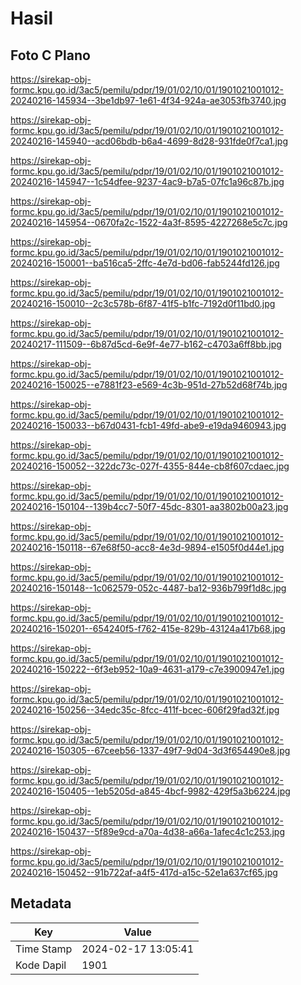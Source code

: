 # Hasil

## Foto C Plano

https://sirekap-obj-formc.kpu.go.id/3ac5/pemilu/pdpr/19/01/02/10/01/1901021001012-20240216-145934--3be1db97-1e61-4f34-924a-ae3053fb3740.jpg

https://sirekap-obj-formc.kpu.go.id/3ac5/pemilu/pdpr/19/01/02/10/01/1901021001012-20240216-145940--acd06bdb-b6a4-4699-8d28-931fde0f7ca1.jpg

https://sirekap-obj-formc.kpu.go.id/3ac5/pemilu/pdpr/19/01/02/10/01/1901021001012-20240216-145947--1c54dfee-9237-4ac9-b7a5-07fc1a96c87b.jpg

https://sirekap-obj-formc.kpu.go.id/3ac5/pemilu/pdpr/19/01/02/10/01/1901021001012-20240216-145954--0670fa2c-1522-4a3f-8595-4227268e5c7c.jpg

https://sirekap-obj-formc.kpu.go.id/3ac5/pemilu/pdpr/19/01/02/10/01/1901021001012-20240216-150001--ba516ca5-2ffc-4e7d-bd06-fab5244fd126.jpg

https://sirekap-obj-formc.kpu.go.id/3ac5/pemilu/pdpr/19/01/02/10/01/1901021001012-20240216-150010--2c3c578b-6f87-41f5-b1fc-7192d0f11bd0.jpg

https://sirekap-obj-formc.kpu.go.id/3ac5/pemilu/pdpr/19/01/02/10/01/1901021001012-20240217-111509--6b87d5cd-6e9f-4e77-b162-c4703a6ff8bb.jpg

https://sirekap-obj-formc.kpu.go.id/3ac5/pemilu/pdpr/19/01/02/10/01/1901021001012-20240216-150025--e7881f23-e569-4c3b-951d-27b52d68f74b.jpg

https://sirekap-obj-formc.kpu.go.id/3ac5/pemilu/pdpr/19/01/02/10/01/1901021001012-20240216-150033--b67d0431-fcb1-49fd-abe9-e19da9460943.jpg

https://sirekap-obj-formc.kpu.go.id/3ac5/pemilu/pdpr/19/01/02/10/01/1901021001012-20240216-150052--322dc73c-027f-4355-844e-cb8f607cdaec.jpg

https://sirekap-obj-formc.kpu.go.id/3ac5/pemilu/pdpr/19/01/02/10/01/1901021001012-20240216-150104--139b4cc7-50f7-45dc-8301-aa3802b00a23.jpg

https://sirekap-obj-formc.kpu.go.id/3ac5/pemilu/pdpr/19/01/02/10/01/1901021001012-20240216-150118--67e68f50-acc8-4e3d-9894-e1505f0d44e1.jpg

https://sirekap-obj-formc.kpu.go.id/3ac5/pemilu/pdpr/19/01/02/10/01/1901021001012-20240216-150148--1c062579-052c-4487-ba12-936b799f1d8c.jpg

https://sirekap-obj-formc.kpu.go.id/3ac5/pemilu/pdpr/19/01/02/10/01/1901021001012-20240216-150201--654240f5-f762-415e-829b-43124a417b68.jpg

https://sirekap-obj-formc.kpu.go.id/3ac5/pemilu/pdpr/19/01/02/10/01/1901021001012-20240216-150222--6f3eb952-10a9-4631-a179-c7e3900947e1.jpg

https://sirekap-obj-formc.kpu.go.id/3ac5/pemilu/pdpr/19/01/02/10/01/1901021001012-20240216-150256--34edc35c-8fcc-411f-bcec-606f29fad32f.jpg

https://sirekap-obj-formc.kpu.go.id/3ac5/pemilu/pdpr/19/01/02/10/01/1901021001012-20240216-150305--67ceeb56-1337-49f7-9d04-3d3f654490e8.jpg

https://sirekap-obj-formc.kpu.go.id/3ac5/pemilu/pdpr/19/01/02/10/01/1901021001012-20240216-150405--1eb5205d-a845-4bcf-9982-429f5a3b6224.jpg

https://sirekap-obj-formc.kpu.go.id/3ac5/pemilu/pdpr/19/01/02/10/01/1901021001012-20240216-150437--5f89e9cd-a70a-4d38-a66a-1afec4c1c253.jpg

https://sirekap-obj-formc.kpu.go.id/3ac5/pemilu/pdpr/19/01/02/10/01/1901021001012-20240216-150452--91b722af-a4f5-417d-a15c-52e1a637cf65.jpg


## Metadata

| Key        | Value               |
| ---------- | ------------------- |
| Time Stamp | 2024-02-17 13:05:41 |
| Kode Dapil | 1901                |



